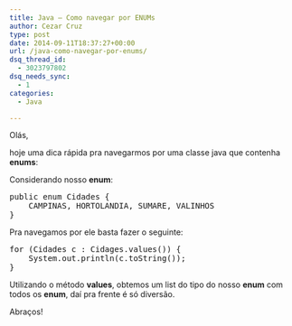 ```yaml
---
title: Java – Como navegar por ENUMs
author: Cezar Cruz
type: post
date: 2014-09-11T18:37:27+00:00
url: /java-como-navegar-por-enums/
dsq_thread_id:
  - 3023797802
dsq_needs_sync:
  - 1
categories:
  - Java

---
```

Olás,
  
hoje uma dica rápida pra navegarmos por uma classe java que contenha **enums**:

Considerando nosso **enum**:

<pre class="lang:java decode:true">public enum Cidades {
    CAMPINAS, HORTOLANDIA, SUMARE, VALINHOS
}</pre>

Pra navegamos por ele basta fazer o seguinte:

<pre class="lang:default decode:true">for (Cidades c : Cidages.values()) {
    System.out.println(c.toString());
}</pre>

Utilizando o método **values**, obtemos um list do tipo do nosso **enum** com todos os **enum**, daí pra frente é só diversão.

Abraços!
